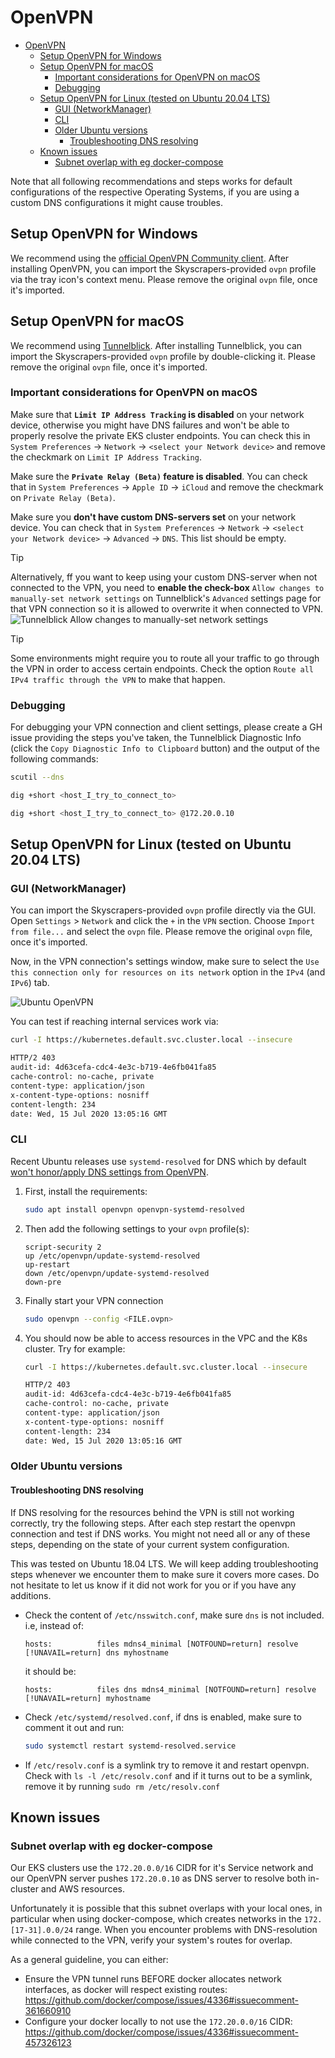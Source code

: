 # OpenVPN

- [OpenVPN](#openvpn)
  - [Setup OpenVPN for Windows](#setup-openvpn-for-windows)
  - [Setup OpenVPN for macOS](#setup-openvpn-for-macos)
    - [Important considerations for OpenVPN on macOS](#important-considerations-for-openvpn-on-macos)
    - [Debugging](#debugging)
  - [Setup OpenVPN for Linux (tested on Ubuntu 20.04 LTS)](#setup-openvpn-for-linux-tested-on-ubuntu-2004-lts)
    - [GUI (NetworkManager)](#gui-networkmanager)
    - [CLI](#cli)
    - [Older Ubuntu versions](#older-ubuntu-versions)
      - [Troubleshooting DNS resolving](#troubleshooting-dns-resolving)
  - [Known issues](#known-issues)
    - [Subnet overlap with eg docker-compose](#subnet-overlap-with-eg-docker-compose)

Note that all following recommendations and steps works for default configurations of the respective Operating Systems, if you are using a custom DNS configurations it might cause troubles.

## Setup OpenVPN for Windows

We recommend using the [official OpenVPN Community client](https://openvpn.net/community-downloads/). After installing OpenVPN, you can import the Skyscrapers-provided `ovpn` profile via the tray icon's context menu. Please remove the original `ovpn` file, once it's imported.

## Setup OpenVPN for macOS

We recommend using [Tunnelblick](https://tunnelblick.net/downloads.html). After installing Tunnelblick, you can import the Skyscrapers-provided `ovpn` profile by double-clicking it. Please remove the original `ovpn` file, once it's imported.

### Important considerations for OpenVPN on macOS

Make sure that **`Limit IP Address Tracking` is disabled** on your network device, otherwise you might have DNS failures and won't be able to properly resolve the private EKS cluster endpoints. You can check this in `System Preferences` -> `Network` -> `<select your Network device>` and remove the checkmark on `Limit IP Address Tracking`.

Make sure the **`Private Relay (Beta)` feature is disabled**. You can check that in `System Preferences` -> `Apple ID` -> `iCloud` and remove the checkmark on `Private Relay (Beta)`.

Make sure you **don't have custom DNS-servers set** on your network device. You can check that in `System Preferences` -> `Network` -> `<select your Network device>` -> `Advanced` -> `DNS`. This list should be empty.

> [!TIP]
> Alternatively, ff you want to keep using your custom DNS-server when not connected to the VPN, you need to **enable the check-box** `Allow changes to manually-set network settings` on Tunnelblick's `Advanced` settings page for that VPN connection so it is allowed to overwrite it when connected to VPN.
> ![Tunnelblick Allow changes to manually-set network settings](./images/ovpn_macos_custom_dns.png)

> [!TIP]
> Some environments might require you to route all your traffic to go through the VPN in order to access certain endpoints. Check the option `Route all IPv4 traffic through the VPN` to make that happen.

### Debugging

For debugging your VPN connection and client settings, please create a GH issue providing the steps you've taken, the Tunnelblick Diagnostic Info (click the `Copy Diagnostic Info to Clipboard` button) and the output of the following commands:

```bash
scutil --dns

dig +short <host_I_try_to_connect_to>

dig +short <host_I_try_to_connect_to> @172.20.0.10
```

## Setup OpenVPN for Linux (tested on Ubuntu 20.04 LTS)

### GUI (NetworkManager)

You can import the Skyscrapers-provided `ovpn` profile directly via the GUI. Open `Settings` > `Network` and click the `+` in the `VPN` section. Choose `Import from file...` and select the `ovpn` file. Please remove the original `ovpn` file, once it's imported.

Now, in the VPN connection's settings window, make sure to select the `Use this connection only for resources on its network` option in the `IPv4` (and `IPv6`) tab.

![Ubuntu OpenVPN](./images/ovpn_ubuntu.png)

You can test if reaching internal services work via:

```bash
curl -I https://kubernetes.default.svc.cluster.local --insecure

HTTP/2 403
audit-id: 4d63cefa-cdc4-4e3c-b719-4e6fb041fa85
cache-control: no-cache, private
content-type: application/json
x-content-type-options: nosniff
content-length: 234
date: Wed, 15 Jul 2020 13:05:16 GMT
```

### CLI

Recent Ubuntu releases use `systemd-resolved` for DNS which by default [won't honor/apply DNS settings from OpenVPN](https://askubuntu.com/questions/1032476/ubuntu-18-04-no-dns-resolution-when-connected-to-openvpn).

1. First, install the requirements:

    ```bash
    sudo apt install openvpn openvpn-systemd-resolved
    ```

2. Then add the following settings to your `ovpn` profile(s):

    ```openvpn
    script-security 2
    up /etc/openvpn/update-systemd-resolved
    up-restart
    down /etc/openvpn/update-systemd-resolved
    down-pre
    ```

3. Finally start your VPN connection

    ```bash
    sudo openvpn --config <FILE.ovpn>
    ```

4. You should now be able to access resources in the VPC and the K8s cluster. Try for example:

    ```bash
    curl -I https://kubernetes.default.svc.cluster.local --insecure

    HTTP/2 403
    audit-id: 4d63cefa-cdc4-4e3c-b719-4e6fb041fa85
    cache-control: no-cache, private
    content-type: application/json
    x-content-type-options: nosniff
    content-length: 234
    date: Wed, 15 Jul 2020 13:05:16 GMT
    ```

### Older Ubuntu versions

#### Troubleshooting DNS resolving

If DNS resolving for the resources behind the VPN is still not working correctly, try the following steps. After each step restart the openvpn connection and test if DNS works. You might not need all or any of these steps, depending on the state of your current system configuration.

This was tested on Ubuntu 18.04 LTS. We will keep adding troubleshooting steps whenever we encounter them to make sure it covers more cases. Do not hesitate to let us know if it did not work for you or if you have any additions.

- Check the content of `/etc/nsswitch.conf`, make sure `dns` is not included. i.e, instead of:

  ```console
  hosts:          files mdns4_minimal [NOTFOUND=return] resolve [!UNAVAIL=return] dns myhostname
  ```

  it should be:

  ```console
  hosts:          files dns mdns4_minimal [NOTFOUND=return] resolve [!UNAVAIL=return] myhostname
  ```

- Check `/etc/systemd/resolved.conf`, if dns is enabled, make sure to comment it out and run:

  ```bash
  sudo systemctl restart systemd-resolved.service
  ```

- If `/etc/resolv.conf` is a symlink try to remove it and restart openvpn. Check with `ls -l /etc/resolv.conf` and if it turns out to be a symlink, remove it by running `sudo rm /etc/resolv.conf`

## Known issues

### Subnet overlap with eg docker-compose

Our EKS clusters use the `172.20.0.0/16` CIDR for it's Service network and our OpenVPN server pushes `172.20.0.10` as DNS server to resolve both in-cluster and AWS resources.

Unfortunately it is possible that this subnet overlaps with your local ones, in particular when using docker-compose, which creates networks in the `172.[17-31].0.0/24` range. When you encounter problems with DNS-resolution while connected to the VPN, verify your system's routes for overlap.

As a general guideline, you can either:

- Ensure the VPN tunnel runs BEFORE docker allocates network interfaces, as docker will respect existing routes: <https://github.com/docker/compose/issues/4336#issuecomment-361660910>
- Configure your docker locally to not use the `172.20.0.0/16` CIDR: <https://github.com/docker/compose/issues/4336#issuecomment-457326123>

